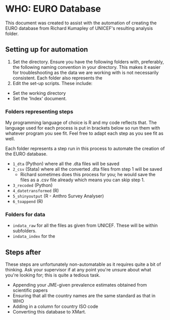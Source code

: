 # WHO: EURO Database
This document was created to assist with the automation of creating the EURO database from Richard Kumapley of UNICEF's resulting analysis folder.

## Setting up for automation

1. Set the directory. Ensure you have the following folders with, preferably, the following naming convention in your directory. This makes it easier for troubleshooting as the data we are working with is not necessarily consistent. Each folder also represents the 
2. Edit the set-up scripts. These include:
  * Set the working directory
  * Set the 'Index' document.

### Folders representing steps

My programming language of choice is R and my code reflects that. The language used for each process is put in brackets below so run them with whatever program you see fit. Feel free to adapt each step as you see fit as well.

Each folder represents a step run in this process to automate the creation of the EURO database.

* `1_dta` (Python) where all the .dta files will be saved
* `2_csv` (Stata) where all the converted .dta files from step 1 will be saved
  * Richard sometimes does this process for you; he would save the files as a .csv file already which means you can skip step 1.
* `3_recoded` (Python)
* `4_datetransformed` (R)
* `5_shinyoutput` (R - Anthro Survey Analyser)
* `6_toappend` (R)

### Folders for data

* `indata_raw` for all the files as given from UNICEF. These will be within subfolders.
* `indata_index` for the 

## Steps after

These steps are unfortunately non-automatable as it requires quite a bit of thinking. Ask your supervisor if at any point you're unsure about what you're looking for; this is quite a tedious task.

* Appending your JME-given prevalence estimates obtained from scientific papers
* Ensuring that all the country names are the same standard as that in WHO
* Adding in a column for country ISO code
* Converting this database to XMart.